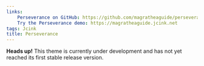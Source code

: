 ```yaml
---
links:
    Perseverance on GitHub: https://github.com/magratheaguide/perseverance-jcink
    Try the Perseverance demo: https://magratheaguide.jcink.net
tags: Jcink
title: Perseverance
---
```


**Heads up!** This theme is currently under development and has not yet reached its first stable release version.
